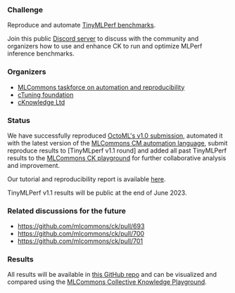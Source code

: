 ### Challenge

Reproduce and automate [TinyMLPerf benchmarks](https://github.com/mlcommons/tiny).

Join this public [Discord server](https://discord.gg/JjWNWXKxwT) 
to discuss with the community and organizers 
how to use and enhance CK to run and optimize MLPerf inference benchmarks.

### Organizers

* [MLCommons taskforce on automation and reproducibility](https://cKnowledge.org/mlcommons-taskforce)
* [cTuning foundation](https://cTuning.org)
* [cKnowledge Ltd](https://cKnowledge.org)

### Status

We have successfully reproduced [OctoML's v1.0 submission](https://github.com/mlcommons/tiny_results_v1.0/tree/main/closed/OctoML),
automated it with the latest version of the [MLCommons CM automation language](https://github.com/mlcommons/ck/blob/master/docs/README.md),
submit reproduce results to [TinyMLperf v1.1 round] 
and added all past TinyMLPerf results to the [MLCommons CK playground](https://access.cknowledge.org/playground/?action=experiments&tags=mlperf-tiny)
for further collaborative analysis and improvement.

Our tutorial and reproducibility report is available [here](https://github.com/ctuning/mlcommons-ck/blob/master/docs/tutorials/reproduce-mlperf-tiny.md).

TinyMLPerf v1.1 results will be public at the end of June 2023.

### Related discussions for the future

* https://github.com/mlcommons/ck/pull/693
* https://github.com/mlcommons/ck/pull/700
* https://github.com/mlcommons/ck/pull/701

### Results

All results will be available in [this GitHub repo](https://github.com/ctuning/cm_inference_results)
and can be visualized and compared using the [MLCommons Collective Knowledge Playground](https://access.cknowledge.org/playground/?action=experiments&tags=mlperf-tiny).
